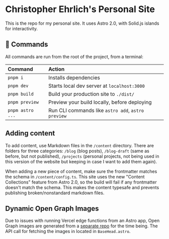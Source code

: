 # Christopher Ehrlich's Personal Site

This is the repo for my personal site. It uses Astro 2.0, with Solid.js islands for interactivity.

## 🧞 Commands

All commands are run from the root of the project, from a terminal:

| Command          | Action                                             |
| :--------------- | :------------------------------------------------- |
| `pnpm i`         | Installs dependencies                              |
| `pnpm dev`       | Starts local dev server at `localhost:3000`        |
| `pnpm build`     | Build your production site to `./dist/`            |
| `pnpm preview`   | Preview your build locally, before deploying       |
| `pnpm astro ...` | Run CLI commands like `astro add`, `astro preview` |

## Adding content

To add content, use Markdown files in the `/content` directory. There are folders for three categories: `/blog` (blog posts), `/blog-draft` (same as before, but not published), `/projects` (personal projects, not being used in this version of the website but keeping in case I want to add them again).

When adding a new piece of content, make sure the frontmatter matches the schema in `/content/config.ts`. This site uses the new "Content Collections" feature from Astro 2.0, so the build will fail if any frontmatter doesn't match the schema. This makes the content typesafe and prevents publishing broken/nonstandard markdown files.

## Dynamic Open Graph Images

Due to issues with running Vercel edge functions from an Astro app, Open Graph images are generated from a [separate repo](https://github.com/c-ehrlich/personal-site-ogimage) for the time being. The API call for fetching the images in located in `BaseHead.astro`.